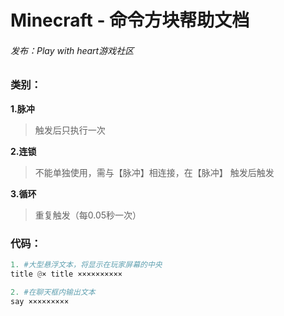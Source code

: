 # Minecraft - 命令方块帮助文档
###### 发布：Play with heart游戏社区

### 类别：

**1.脉冲**
> 触发后只执行一次

**2.连锁**
> 不能单独使用，需与【脉冲】相连接，在【脉冲】 
  触发后触发
  
**3.循环**
> 重复触发（每0.05秒一次）

### 代码：

```python
1. #大型悬浮文本，将显示在玩家屏幕的中央
title @× title ××××××××××   
```
```python
2. #在聊天框内输出文本
say ×××××××××   
```
